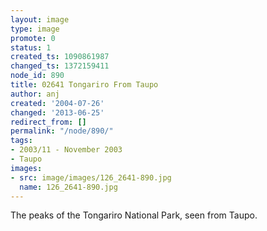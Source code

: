 ```yaml
---
layout: image
type: image
promote: 0
status: 1
created_ts: 1090861987
changed_ts: 1372159411
node_id: 890
title: 02641 Tongariro From Taupo
author: anj
created: '2004-07-26'
changed: '2013-06-25'
redirect_from: []
permalink: "/node/890/"
tags:
- 2003/11 - November 2003
- Taupo
images:
- src: image/images/126_2641-890.jpg
  name: 126_2641-890.jpg
---
```

The peaks of the Tongariro National Park, seen from Taupo.
